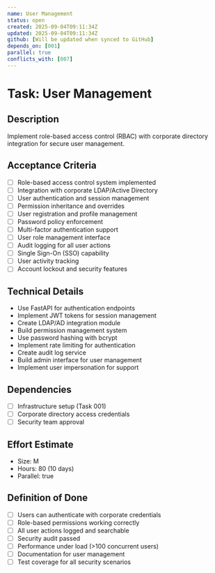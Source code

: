 ```yaml
---
name: User Management
status: open
created: 2025-09-04T09:11:34Z
updated: 2025-09-04T09:11:34Z
github: [Will be updated when synced to GitHub]
depends_on: [001]
parallel: true
conflicts_with: [007]
---
```


# Task: User Management

## Description
Implement role-based access control (RBAC) with corporate directory integration for secure user management.

## Acceptance Criteria
- [ ] Role-based access control system implemented
- [ ] Integration with corporate LDAP/Active Directory
- [ ] User authentication and session management
- [ ] Permission inheritance and overrides
- [ ] User registration and profile management
- [ ] Password policy enforcement
- [ ] Multi-factor authentication support
- [ ] User role management interface
- [ ] Audit logging for all user actions
- [ ] Single Sign-On (SSO) capability
- [ ] User activity tracking
- [ ] Account lockout and security features

## Technical Details
- Use FastAPI for authentication endpoints
- Implement JWT tokens for session management
- Create LDAP/AD integration module
- Build permission management system
- Use password hashing with bcrypt
- Implement rate limiting for authentication
- Create audit log service
- Build admin interface for user management
- Implement user impersonation for support

## Dependencies
- [ ] Infrastructure setup (Task 001)
- [ ] Corporate directory access credentials
- [ ] Security team approval

## Effort Estimate
- Size: M
- Hours: 80 (10 days)
- Parallel: true

## Definition of Done
- [ ] Users can authenticate with corporate credentials
- [ ] Role-based permissions working correctly
- [ ] All user actions logged and searchable
- [ ] Security audit passed
- [ ] Performance under load (>100 concurrent users)
- [ ] Documentation for user management
- [ ] Test coverage for all security scenarios